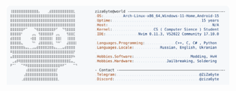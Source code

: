 <a href="https://github.com/Dr-ZiZa6yte/Dr-ZiZa6yte">
  <picture>
    <source media="(prefers-color-scheme: dark)" srcset="https://github.com/Dr-ZiZa6yte/Dr-ZiZa6yte/raw/refs/heads/main/dark-mode.svg">
    <img alt="Andrew Grant's GitHub Profile README" src="https://github.com/Dr-ZiZa6yte/Dr-ZiZa6yte/raw/refs/heads/main/light-mode.svg">
  </picture>
</a>
<!--
this is pasted from https://github.com/Andrew6rant , i'm not good enough to do it myself :( 
-->
